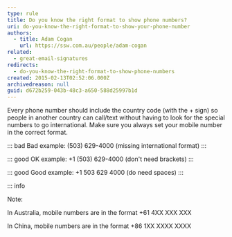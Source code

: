 ```yaml
---
type: rule
title: Do you know the right format to show phone numbers?
uri: do-you-know-the-right-format-to-show-your-phone-number
authors:
  - title: Adam Cogan
    url: https://ssw.com.au/people/adam-cogan
related:
  - great-email-signatures
redirects:
  - do-you-know-the-right-format-to-show-phone-numbers
created: 2015-02-13T02:52:06.000Z
archivedreason: null
guid: d672b259-043b-48c3-a650-588d25997b1d
---
```

Every phone number should include the country code (with the + sign) so people in another country can call/text without having to look for the special numbers to go international. Make sure you always set your mobile number in the correct format.

<!--endintro-->

::: bad
Bad example: (503) 629-4000 (missing international format)
:::

::: good
OK example: +1 (503) 629-4000 (don't need brackets)
:::

::: good
Good example: +1 503 629 4000 (do need spaces)
:::

::: info

Note:

In Australia, mobile numbers are in the format +61 4XX XXX XXX

In China, mobile numbers are in the format +86 1XX XXXX XXXX